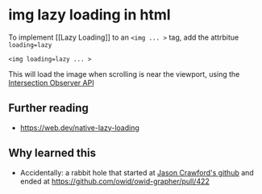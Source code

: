 # img lazy loading in html

To implement [[Lazy Loading]] to an `<img ... >` tag, add the attrbitue `loading=lazy`

    <img loading=lazy ... >

This will load the image when scrolling is near the viewport, using the [Intersection Observer API](https://developers.google.com/web/updates/2016/04/intersectionobserver)

## Further reading

- <https://web.dev/native-lazy-loading>

## Why learned this

- Accidentally: a rabbit hole that started at [Jason Crawford's github](https://github.com/jasoncrawford) and ended at <https://github.com/owid/owid-grapher/pull/422>
